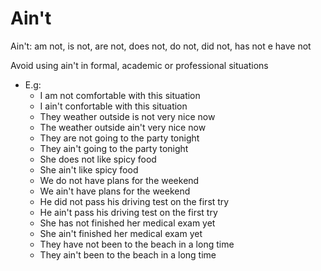 # Ain't

Ain't: am not, is not, are not, does not, do not, did not, has not e have not

Avoid using ain't in formal, academic or professional situations

- E.g:
  - I am not comfortable with this situation
  - I ain't confortable with this situation
  - They weather outside is not very nice now
  - The weather outside ain't very nice now
  - They are not going to the party tonight
  - They ain't going to the party tonight
  - She does not like spicy food
  - She ain't like spicy food
  - We do not have plans for the weekend
  - We ain't have plans for the weekend
  - He did not pass his driving test on the first try
  - He ain't pass his driving test on the first try
  - She has not finished her medical exam yet
  - She ain't finished her medical exam yet
  - They have not been to the beach in a long time
  - They ain't been to the beach in a long time
